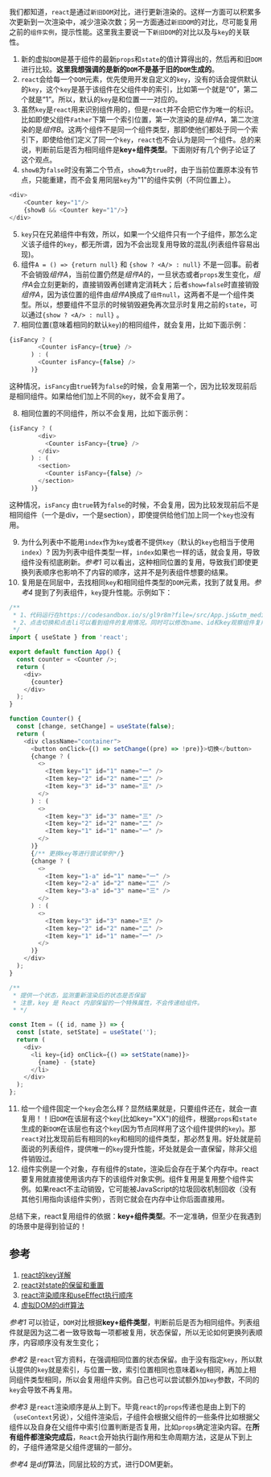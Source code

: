 我们都知道，`react`是通过`新旧DOM`对比，进行更新渲染的。这样一方面可以积累多次更新到一次渲染中，减少渲染次数；另一方面通过`新旧DOM`的对比，尽可能复用之前的`组件实例`，提示性能。这里我主要说一下`新旧DOM`的对比以及与`key`的关联性。

1. 新的虚拟`DOM`是基于组件的最新`props`和`state`的值计算得出的，然后再和旧`DOM`进行比较。**这里我想强调的是新的`DOM`不是基于旧的`DOM`生成的**。
2. `react`会给每一个`DOM`元素，优先使用开发自定义的`key`，没有的话会提供默认的`key`，这个`key`是基于该组件在父组件中的索引，比如第一个就是“0”，第二个就是“1”。所以，默认的`key`是和位置一一对应的。
3. 虽然`key`是`react`用来识别组件用的，但是`react`并不会把它作为唯一的标识。比如即使父组件`Father`下第一个索引位置，第一次渲染的是*组件A*，第二次渲染的是*组件B*。这两个组件不是同一个组件类型，那即使他们都处于同一个索引下，即使给他们定义了同一个`key`，`react`也不会认为是同一个组件。总的来说，判断前后是否为相同组件是**key+组件类型**。下面刚好有几个例子论证了这个观点。
4. `showB`为`false`时没有第二个节点，`showB`为`true`时，由于当前位置原本没有节点，只能重建，而不会复用同层`key`为"1"的组件实例（不同位置上）。
```js
<div>
    <Counter key="1"/>
    {showB && <Counter key="1"/>} 
</div>
```
5. `key`只在兄弟组件中有效，所以，如果一个父组件只有一个子组件，那怎么定义该子组件的`key`，都无所谓，因为不会出现复用导致的混乱(列表组件容易出现)。
6. 组件`A = () => {return null}` 和 `{show ? <A/> : null}` 不是一回事。前者不会销毁*组件A*，当前位置仍然是*组件A*的，一旦状态或者`props`发生变化，*组件A*会立刻更新的，直接销毁再创建肯定消耗大；后者`show=false`时直接销毁*组件A*，因为该位置的组件由*组件A*换成了`组件null`，这两者不是一个组件类型。所以，想要组件不显示的时候销毁避免再次显示时复用之前的`state`，可以通过`{show ? <A/> : null}` 。
7. 相同位置(意味着相同的默认`key`)的相同组件，就会复用，比如下面示例：
```js
{isFancy ? (
        <Counter isFancy={true} /> 
      ) : (
        <Counter isFancy={false} /> 
      )}
```
这种情况，`isFancy`由`true`转为`false`的时候，会复用第一个，因为比较发现前后是相同组件。如果给他们加上不同的`key`，就不会复用了。

8. 相同位置的不同组件，所以不会复用，比如下面示例：
```js
{isFancy ? (
        <div>
          <Counter isFancy={true} /> 
        </div>
      ) : (
        <section>
          <Counter isFancy={false} />
        </section>
      )}
```
这种情况，`isFancy` 由`true`转为`false`的时候，不会复用，因为比较发现前后不是相同组件（一个是div，一个是section），即使提供给他们加上同一个`key`也没有用。

9. 为什么列表中不能用`index`作为`key`或者不提供`key`（默认的`key`也相当于使用`index`）? 因为列表中组件类型一样，`index`如果也一样的话，就会复用，导致组件没有彻底刷新。*参考1* 可以看出，这种相同位置的复用，导致我们即使更换列表顺序也影响不了内容的顺序，这并不是列表组件想要的结果。
10. 复用是在同层中，去找相同`key`和相同组件类型的`DOM`元素，找到了就复用。*参考4* 提到了列表组件，`key`提升性能。示例如下：
```js
/**
 * 1、代码运行在https://codesandbox.io/s/gl9r8m?file=/src/App.js&utm_medium=sandpack，
 * 2、点击切换和点击li可以看到组件的复用情况。同时可以修改name、id和key观察组件复用情况!!
 */
import { useState } from 'react';

export default function App() {
  const counter = <Counter />;
  return (
    <div>
      {counter}
    </div>
  );
}

function Counter() {
  const [change, setChange] = useState(false);
  return (
    <div className="container">
      <button onClick={() => setChange((pre) => !pre)}>切换</button>
      {change ? (
        <>
          <Item key="1" id="1" name="一" />
          <Item key="2" id="2" name="二" />
          <Item key="3" id="3" name="三" />
        </>
      ) : (
        <>
          <Item key="3" id="3" name="三" />
          <Item key="2" id="2" name="二" />
          <Item key="1" id="1" name="一" />
        </>
      )}
      {/** 更换key等进行尝试举例*/}
      {change ? (
        <>
          <Item key="1-a" id="1" name="一" />
          <Item key="2-a" id="2" name="二" />
          <Item key="3-a" id="3" name="三" />
        </>
      ) : (
        <>
          <Item key="3" id="3" name="三" />
          <Item key="2" id="2" name="二" />
          <Item key="1" id="1" name="一" />
        </>
      )}
    </div>
  );
}

/**
 * 提供一个状态，监测重新渲染后的状态是否保留
 * 注意，key 是 React 内部保留的一个特殊属性，不会传递给组件。
 * */

const Item = ({ id, name }) => {
  const [state, setState] = useState('');
  return (
    <div>
      <li key={id} onClick={() => setState(name)}>
        {name} - {state}
      </li>
    </div>
  );
};
```
11. 给一个组件固定一个`key`会怎么样？显然结果就是，只要组件还在，就会一直复用！！旧`DOM`在该层有这个`key`(比如key="XX")的组件，根据`props`和`state`生成的新`DOM`在该层也有这个`key`(因为节点同样用了这个组件提供的`key`)。那`react`对比发现前后有相同的`key`和相同的组件类型，那必然复用。好处就是前面说的列表组件，提供唯一的`key`提升性能，坏处就是会一直保留，除非父组件销毁过。
12. 组件实例是一个对象，存有组件的state，渲染后会存在于某个内存中。react要复用就直接使用该内存下的该组件对象实例。组件复用是复用整个组件实例。如果react不主动销毁，它可能被JavaScript的垃圾回收机制回收（没有其他引用指向该组件实例），否则它就会在内存中让你后面直接用。

总结下来，react复用组件的依据：**key+组件类型**。不一定准确，但至少在我遇到的场景中是得到验证的！

## 参考

1. [react的key详解](https://www.cnblogs.com/wonyun/p/6743988.html)
2. [react对state的保留和重置](https://react.docschina.org/learn/preserving-and-resetting-state)
3. [react渲染顺序和useEffect执行顺序](https://zhuanlan.zhihu.com/p/657865552)
4. [虚拟DOM的diff算法](https://juejin.cn/post/7288972176958603275)

*参考1* 可以验证，`DOM`对比根据**key+组件类型**，判断前后是否为相同组件。列表组件就是因为这二者一致导致每一项都被复用，状态保留，所以无论如何更换列表顺序，内容顺序没有发生变化；

*参考2* 是`react`官方资料，在强调相同位置的状态保留。由于没有指定`key`，所以默认提供的`key`就是索引，与位置一致，索引位置相同也意味着`key`相同，再加上相同组件类型相同，所以会复用组件实例。自己也可以尝试额外加`key`参数，不同的`key`会导致不再复用。

*参考3* 是`react`渲染顺序是从上到下。毕竟`react`的`props`传递也是由上到下的（`useContext`另说），父组件渲染后，子组件会根据父组件的一些条件比如根据父组件以及自身在父组件中索引位置判断是否复用，比如`props`确定渲染内容。在**所有组件都渲染完成后**，`React`会开始执行副作用和生命周期方法，这是从下到上的，子组件通常是父组件逻辑的一部分。

*参考4* 是*diff*算法，同层比较的方式，进行DOM更新。